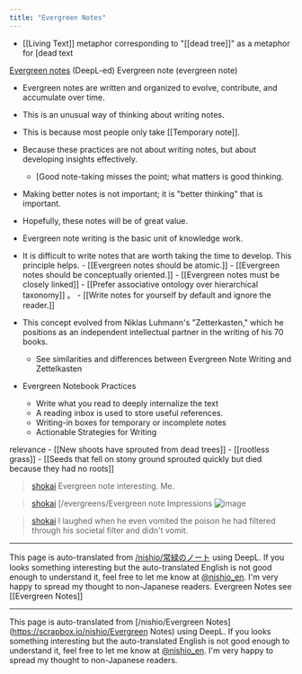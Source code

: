 ```yaml
---
title: "Evergreen Notes"
---
```


- [[Living Text]] metaphor corresponding to "[[dead tree]]" as a metaphor for [dead text


[Evergreen notes](https://notes.andymatuschak.org/Evergreen_notes) (DeepL-ed)
Evergreen note (evergreen note)
- Evergreen notes are written and organized to evolve, contribute, and accumulate over time.
- This is an unusual way of thinking about writing notes.
- This is because most people only take [[Temporary note]].
- Because these practices are not about writing notes, but about developing insights effectively.
    - [Good note-taking misses the point; what matters is good thinking.
- Making better notes is not important; it is "better thinking" that is important.
- Hopefully, these notes will be of great value.
- Evergreen note writing is the basic unit of knowledge work.
- It is difficult to write notes that are worth taking the time to develop. This principle helps.
        - [[Evergreen notes should be atomic.]]
        - [[Evergreen notes should be conceptually oriented.]]
        - [[Evergreen notes must be closely linked]]
        - [[Prefer associative ontology over hierarchical taxonomy]] 。
        - [[Write notes for yourself by default and ignore the reader.]]
- This concept evolved from Niklas Luhmann's "Zetterkasten," which he positions as an independent intellectual partner in the writing of his 70 books.
    - See similarities and differences between Evergreen Note Writing and Zettelkasten

- Evergreen Notebook Practices
    - Write what you read to deeply internalize the text
    - A reading inbox is used to store useful references.
    - Writing-in boxes for temporary or incomplete notes
    - Actionable Strategies for Writing


relevance
    - [[New shoots have sprouted from dead trees]]
    - [[rootless grass]]
    - [[Seeds that fell on stony ground sprouted quickly but died because they had no roots]]


> [shokai](https://twitter.com/shokai/status/1780990519461720496) Evergreen note interesting. Me.

> [shokai](https://twitter.com/shokai/status/1780997285125751005) [/evergreens/Evergreen note
>  Impressions
>  ![image](https://pbs.twimg.com/media/GLdfhl0aIAAa3_d?format=jpg&name=medium#.png)

> [shokai](https://twitter.com/shokai/status/1780998270946578791) I laughed when he even vomited the poison he had filtered through his societal filter and didn't vomit.

---
This page is auto-translated from [/nishio/常緑のノート](https://scrapbox.io/nishio/常緑のノート) using DeepL. If you looks something interesting but the auto-translated English is not good enough to understand it, feel free to let me know at [@nishio_en](https://twitter.com/nishio_en). I'm very happy to spread my thought to non-Japanese readers.
Evergreen Notes
see  [[Evergreen Notes]]

---
This page is auto-translated from [/nishio/Evergreen Notes](https://scrapbox.io/nishio/Evergreen Notes) using DeepL. If you looks something interesting but the auto-translated English is not good enough to understand it, feel free to let me know at [@nishio_en](https://twitter.com/nishio_en). I'm very happy to spread my thought to non-Japanese readers.